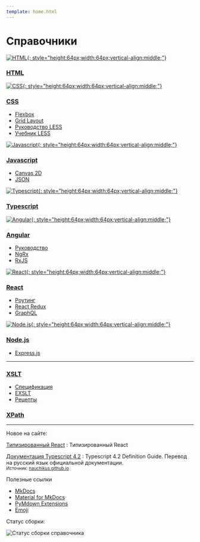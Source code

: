 ```yaml
---
template: home.html
---
```


# Справочники

<div class="layout layout4" markdown="1">

<div class="cell" markdown="1">

[![HTML](html.svg){: style="height:64px;width:64px;vertical-align:middle;"}](/html/)

### [HTML](/html/)

</div>

<div class="cell" markdown="1">

[![CSS](css.svg){: style="height:64px;width:64px;vertical-align:middle;"}](/css/)

### [CSS](/css/)

- [Flexbox](/css/flex-guide/flex-1/)
- [Grid Layout](/css/grid-guide/grid-1/)
- [Руководство LESS](/css/less-guide/)
- [Учебник LESS](/css/less-book/)

</div>

<div class="cell" markdown="1">

[![Javascript](js.svg){: style="height:64px;width:64px;vertical-align:middle;"}](/javascript/)

### [Javascript](/javascript/)

- [Canvas 2D](/javascript/canvas/)
- [JSON](/javascript/json/)

</div>

<div class="cell" markdown="1">

[![Typescript](ts.svg){: style="height:64px;width:64px;vertical-align:middle;"}](/typescript/)

### [Typescript](/typescript/)

</div>

</div>

<!-- ------------------------------------------------------------ -->

<div class="layout layout4" markdown="1">

<div class="cell" markdown="1">

[![Angular](angular.svg){: style="height:64px;width:64px;vertical-align:middle;"}](/angular/)

### [Angular](/angular/)

- [Руководство](/angular/tutorial/setup-and-configuration/)
- [NgRx](/angular/ngrx/about/)
- [RxJS](/angular/rxjs/about/)

</div>

<div class="cell" markdown="1">

[![React](react.svg){: style="height:64px;width:64px;vertical-align:middle;"}](/react/)

### [React](/react/)

- [Роутинг](/react/router/intro/)
- [React Redux](/react/redux/intro/)
- [GraphQL](/react/graphql/)

</div>

<div class="cell" markdown="1">

[![Node.js](nodejs.svg){: style="height:64px;width:64px;vertical-align:middle;"}](/nodejs/)

### [Node.js](/nodejs/)

- [Express.js](/nodejs/expressjs4/installing/)

</div>

<div class="cell" markdown="1">

</div>

</div>

---

<div class="layout layout4" markdown="1">

<div class="cell" markdown="1">

### [XSLT](/xslt/)

- [Спецификация](/xslt/tr/)
- [EXSLT](/xslt/exslt/)
- [Рецепты](/xslt/recipes/)

</div>

<div class="cell" markdown="1">

### [XPath](/xpath/)

</div>

<div class="cell" markdown="1">

</div>

<div class="cell" markdown="1">

</div>

</div>

---

<div class="layout layout2" markdown="1">

<div class="cell" markdown="1">

Новое на сайте:

[Типизированный React](/react/types/)
: Типизированный React

[Документация Typescript 4.2](/typescript/)
: Typescript 4.2 Definition Guide. Перевод на русский язык официальной документации.<br /><small>Источник: [nauchikus.github.io](https://nauchikus.github.io/typescript-definitive-guide/)</small>

</div>

<div class="cell" markdown="1">

Полезные ссылки

- [MkDocs](https://www.mkdocs.org)
- [Material for MkDocs](https://squidfunk.github.io/mkdocs-material/)
- [PyMdown Extensions](https://facelessuser.github.io/pymdown-extensions/)
- [Emoji](https://www.joypixels.com/emoji#all)

Статус сборки:

![Статус сборки справочника](https://api.netlify.com/api/v1/badges/5ccd2adf-fce9-45cf-b232-4a2534616ebc/deploy-status)

</div>

</div>

<!--
Планы

- http://www.lib4dev.in/info/Dmitriy-8-Kireev/Frontend_information-master/136959376

- CSS

- [SCSS](https://github.com/mikaspell/sass-site-rus/blob/rus-version/source/guide.html.haml)

- [Руководство Javascript](https://metanit.com/web/javascript/)

- [Redux на русском](https://rajdee.gitbooks.io/redux-in-russian/content/)

- [MongoDB](https://github.com/jsmarkus/the-little-mongodb-book/blob/master/ru/mongodb.markdown)
- [MariaDB](https://oracleplsql.ru/mariadb-manual.html)

- [Git](https://github.com/progit/progit2-ru)

- [Angular и прочее](http://www.coldfox.ru/)

- [MDN](https://github.com/mdn/translated-content/tree/main/files/ru/web)
-->
